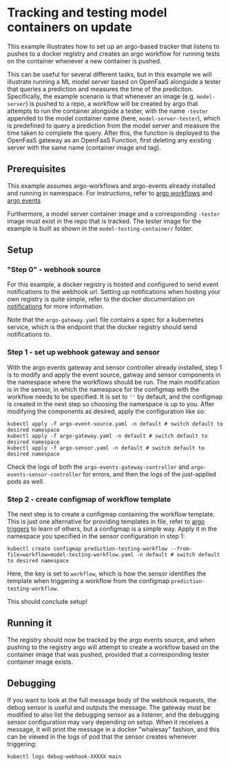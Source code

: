# Tracking and testing model containers on update
This example illustrates how to set up an argo-based tracker that listens to pushes to a docker registry and creates an argo workflow for running tests on the container whenever a new container is pushed.

This can be useful for several different tasks, but in this example we will illustrate running a ML model server based on OpenFaaS alongside a tester that queries a prediction and measures the time of the prediciton. Specifically, the example scenario is that whenever an image (e.g. `model-server`) is pushed to a repo, a workflow will be created by argo that attempts to run the container alongside a tester, with the name `-tester` appended to the model container name (here, `model-server-tester`), which is predefined to query a prediction from the model server and measure the time taken to complete the query. After this, the function is deployed to the OpenFaaS gateway as an OpenFaaS Function, first deleting any existing server with the same name (container image and tag).

## Prerequisites
This example assumes argo-workflows and argo-events already installed and running in namespace. For instructions, refer to [argo workflows](https://argoproj.github.io/argo) and [argo events](https://argoproj.github.io/projects/argo-events)

Furthermore, a model server container image and a corresponding `-tester` image must exist in the repo that is tracked. The tester image for the example is built as shown in the `model-testing-container/` folder.

## Setup
### "Step 0" - webhook source
For this example, a docker registry is hosted and configured to send event notifications to the webhook url. Setting up notifications when hosting your own registry is quite simple, refer to the docker documentation on [notifications](https://docs.docker.com/registry/notifications/) for more information.

Note that the `argo-gateway.yaml` file contains a spec for a kubernetes service, which is the endpoint that the docker registry should send notifications to.

### Step 1 - set up webhook gateway and sensor
With the argo events gateway and sensor controller already installed, step 1 is to modify and apply the event source, gatway and sensor components in the namespace where the workflows should be run. The main modification is in the sensor, in which the namespace for the configmap with the workflow needs to be specified. It is set to `''` by default, and the configmap is created in the next step so choosing the namespace is up to you. After modifying the components as desired, apply the configuration like so:

```
kubectl apply -f argo-event-source.yaml -n default # switch default to desired namespace
kubectl apply -f argo-gateway.yaml -n default # switch default to desired namespace
kubectl apply -f argo-sensor.yaml -n default # switch default to desired namespace
```

Check the logs of both the `argo-events-gateway-controller` and `argo-events-sensor-controller` for errors, and then the logs of the just-applied pods as well.

### Step 2 - create configmap of workflow template
The next step is to create a configmap containing the workflow template. This is just one alternative for providing templates in file, refer to [argo triggers](https://argoproj.github.io/argo-events/trigger/) to learn of others, but a configmap is a simple way. Apply it in the namespace you specified in the sensor configuration in step 1:

```
kubectl create configmap prediction-testing-workflow --from-file=workflow=model-testing-workflow.yaml -n default # switch default to desired namespace
```

Here, the key is set to `workflow`, which is how the sensor identifies the template when triggering a workflow from the configmap `prediction-testing-workflow`.

This should conclude setup!


## Running it
The registry should now be tracked by the argo events source, and when pushing to the registry argo will attempt to create a workflow based on the container image that was pushed, provided that a corresponding tester container image exists.

## Debugging
If you want to look at the full message body of the webhook requests, the debug sensor is useful and outputs the message. The gateway must be modified to also list the debugging sensor as a listener, and the debugging sensor configuration may vary depending on setup. When it receives a message, it will print the message in a docker "whalesay" fashion, and this can be viewed in the logs of pod that the sensor creates whenever triggering:

```
kubectl logs debug-webhook-XXXXX main
```